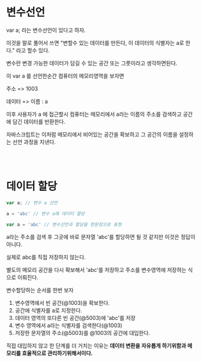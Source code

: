 # 변수선언
var a; 라는 변수선언이 있다고 하자.

이것을 말로 풀어서 쓰면 "변할수 있는 데이터를 만든다, 이 데이터의 식별자는 a로 한다." 라고 할수 있다.

변수란 변경 가능한 데이터가 담길 수 있는 공간 또는 그릇이라고 생각하면된다.

이 var a 를 선언한순간 컴퓨터의 메모리영역을 보자면

주소 =>  1003

데이터 =>    이름 : a

이후 사용자가 a 에 접근할시 컴퓨터는 메모리에서 a라는 이름의 주소를 검색하고 공간에 담긴 데이터를 반환한다.

자바스크립트는 이처럼 메모리에서 비어있는 공간을 확보하고 그 공간의 이름을 설정하는 선언 과정을 지낸다.

<br>
<br>

# 데이터 할당

```javascript
var a; // 변수 a 선언

a = 'abc' // 변수 a에 데이터 할당

var a = 'abc' // 변수선언과 할당을 한문장으로 표현
```

a라는 주소를 검색 후 그곳에 바로 문자열 'abc'를 할당하면 될 것 같지만 이것은 정답이 아니다.

실제로 abc를 직접 저장하지 않는다. 

별도의 메모리 공간을 다시 확보해서 'abc'를 저장하고 주소를 변수영역에 저장하는 식으로 이뤄진다.

변수할당하는 순서를 한번 보자

1. 변수영역에서 빈 공간(@1003)을 확보한다.
2. 공간에 식별자를 a로 지정한다.
3. 데이터 영역의 또다른 빈 공간(@5003)에 'abc'를 저장
4. 변수 영역에서 a라는 식별자를 검색한다(@1003)
5. 저장한 문자열의 주소(@5003)를 @1003의 공간에 대입한다.

직접 대입하지 않고 한 단계를 더 거치는 이유는 **데이터 변환을 자유롭게 하기위함과 메모리를 효율적으로 관리하기위해서이다.**